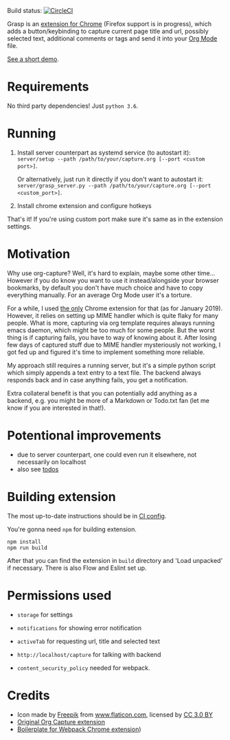Build status: [![CircleCI](https://circleci.com/gh/karlicoss/grasp.svg?style=svg)](https://circleci.com/gh/karlicoss/grasp)

Grasp is an [extension for Chrome](https://chrome.google.com/webstore/detail/grasp-extension/ohhbcfjmnbmgkajljopdjcaokbpgbgfa) (Firefox support is in progress), which adds a button/keybinding to capture current page title and url,
possibly selected text, additional comments or tags and send it into your [Org Mode](https://orgmode.org/) file.

[See a short demo](https://www.youtube.com/watch?v=Z8Bk-IazdGo).

# Requirements
No third party dependencies! Just `python 3.6`.

# Running
1. Install server counterpart as systemd service (to autostart it): `server/setup --path /path/to/your/capture.org [--port <custom port>]`.

    Or alternatively, just run it directly if you don't want to autostart it: `server/grasp_server.py --path /path/to/your/capture.org [--port <custom_port>]`.
2. Install chrome extension and configure hotkeys

That's it! If you're using custom port make sure it's same as in the extension settings.

# Motivation
Why use org-capture? Well, it's hard to explain, maybe some other time... However if you do know you want to use it instead/alongside your browser bookmarks, by default
you don't have much choice and have to copy everything manually. For an average Org Mode user it's a torture. 

For a while, I used [the only](https://github.com/sprig/org-capture-extension) Chrome extension for that (as for January 2019). However, it relies on setting up MIME
handler which is quite flaky for many people. What is more, capturing via org template requires always running emacs daemon, which might be too much for some people.
But the worst thing is if capturing fails, you have to way of knowing about it. After losing few days of captured stuff due to MIME handler mysteriously not working,
I got fed up and figured it's time to implement something more reliable. 

My approach still requires a running server, but it's a simple python script which simply appends a text entry to a text file. The backend always responds back and in case anything
fails, you get a notification.

Extra collateral benefit is that you can potentially add anything as a backend, e.g. you might be more of a Markdown or Todo.txt fan (let me know if you are interested in that!).

# Potentional improvements
* due to server counterpart, one could even run it elsewhere, not necessarily on localhost
* also see [todos](./TODO.org)

# Building extension
The most up-to-date instructions should be in [CI config](./.circleci/config.yml).

You're gonna need `npm` for building extension.

    npm install
    npm run build
    
After that you can find the extension in `build` directory and 'Load unpacked' if necessary. There is also Flow and Eslint set up.

# Permissions used
* `storage` for settings
* `notifications` for showing error notification
* `activeTab` for requesting url, title and selected text
* `http://localhost/capture` for talking with backend

* `content_security_policy` needed for webpack.

# Credits
* Icon made by <a href="https://www.freepik.com/" title="Freepik">Freepik</a> from <a href="https://www.flaticon.com/" 			    title="Flaticon">www.flaticon.com</a>, licensed by <a href="http://creativecommons.org/licenses/by/3.0/" 			    title="Creative Commons BY 3.0" target="_blank">CC 3.0 BY</a>
* [Original Org Capture extension](https://github.com/sprig/org-capture-extension)
* [Boilerplate for Webpack Chrome extension](https://github.com/samuelsimoes/chrome-extension-webpack-boilerplate))
